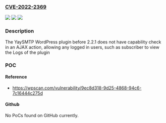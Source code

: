 ### [CVE-2022-2369](https://cve.mitre.org/cgi-bin/cvename.cgi?name=CVE-2022-2369)
![](https://img.shields.io/static/v1?label=Product&message=YaySMTP%20%E2%80%93%20Simple%20WP%20SMTP%20Mail&color=blue)
![](https://img.shields.io/static/v1?label=Version&message=2.2.1%3C%202.2.1%20&color=brighgreen)
![](https://img.shields.io/static/v1?label=Vulnerability&message=CWE-862%20Missing%20Authorization&color=brighgreen)

### Description

The YaySMTP WordPress plugin before 2.2.1 does not have capability check in an AJAX action, allowing any logged in users, such as subscriber to view the Logs of the plugin

### POC

#### Reference
- https://wpscan.com/vulnerability/9ec8d318-9d25-4868-94c6-7c16444c275d

#### Github
No PoCs found on GitHub currently.

